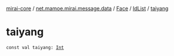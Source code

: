 [mirai-core](../../../index.md) / [net.mamoe.mirai.message.data](../../index.md) / [Face](../index.md) / [IdList](index.md) / [taiyang](./taiyang.md)

# taiyang

`const val taiyang: `[`Int`](https://kotlinlang.org/api/latest/jvm/stdlib/kotlin/-int/index.html)